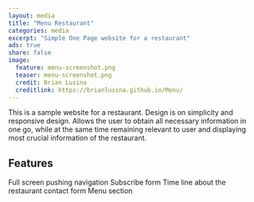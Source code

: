 ```yaml
---
layout: media
title: "Menu Restaurant"
categories: media
excerpt: "Simple One Page website for a restaurant"
ads: true
share: false
image:
  feature: menu-screenshot.png
  teaser: menu-screenshot.png
  credit: Brian Lusina
  creditlink: https://brianlusina.github.io/Menu/
---
```


This is a sample website for a restaurant. Design is on simplicity and responsive design. Allows the user to obtain all necessary information in one go, while at the same time remaining relevant to user and displaying most crucial information of the restaurant.

## Features

Full screen pushing navigation
Subscribe form
Time line about the restaurant
contact form
Menu section
